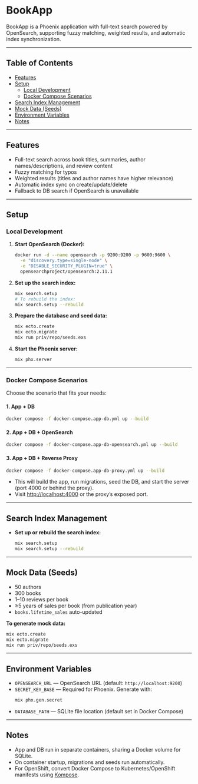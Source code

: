 
# BookApp

BookApp is a Phoenix application with full-text search powered by OpenSearch, supporting fuzzy matching, weighted results, and automatic index synchronization.

---

## Table of Contents

- [Features](#features)
- [Setup](#setup)
  - [Local Development](#local-development)
  - [Docker Compose Scenarios](#docker-compose-scenarios)
- [Search Index Management](#search-index-management)
- [Mock Data (Seeds)](#mock-data-seeds)
- [Environment Variables](#environment-variables)
- [Notes](#notes)

---

## Features

- Full-text search across book titles, summaries, author names/descriptions, and review content
- Fuzzy matching for typos
- Weighted results (titles and author names have higher relevance)
- Automatic index sync on create/update/delete
- Fallback to DB search if OpenSearch is unavailable

---

## Setup

### Local Development

1. **Start OpenSearch (Docker):**
   ```bash
   docker run -d --name opensearch -p 9200:9200 -p 9600:9600 \
     -e "discovery.type=single-node" \
     -e "DISABLE_SECURITY_PLUGIN=true" \
     opensearchproject/opensearch:2.11.1
   ```

2. **Set up the search index:**
   ```bash
   mix search.setup
   # To rebuild the index:
   mix search.setup --rebuild
   ```

3. **Prepare the database and seed data:**
   ```bash
   mix ecto.create
   mix ecto.migrate
   mix run priv/repo/seeds.exs
   ```

4. **Start the Phoenix server:**
   ```bash
   mix phx.server
   ```

---

### Docker Compose Scenarios

Choose the scenario that fits your needs:

#### 1. App + DB

```bash
docker compose -f docker-compose.app-db.yml up --build
```

#### 2. App + DB + OpenSearch

```bash
docker compose -f docker-compose.app-db-opensearch.yml up --build
```

#### 3. App + DB + Reverse Proxy

```bash
docker compose -f docker-compose.app-db-proxy.yml up --build
```

- This will build the app, run migrations, seed the DB, and start the server (port 4000 or behind the proxy).
- Visit [http://localhost:4000](http://localhost:4000) or the proxy’s exposed port.

---

## Search Index Management

- **Set up or rebuild the search index:**
  ```bash
  mix search.setup
  mix search.setup --rebuild
  ```

---

## Mock Data (Seeds)

- 50 authors
- 300 books
- 1–10 reviews per book
- ≥5 years of sales per book (from publication year)
- `books.lifetime_sales` auto-updated

**To generate mock data:**
```bash
mix ecto.create
mix ecto.migrate
mix run priv/repo/seeds.exs
```

---

## Environment Variables

- `OPENSEARCH_URL` — OpenSearch URL (default: `http://localhost:9200`)
- `SECRET_KEY_BASE` — Required for Phoenix. Generate with:
  ```bash
  mix phx.gen.secret
  ```
- `DATABASE_PATH` — SQLite file location (default set in Docker Compose)

---

## Notes

- App and DB run in separate containers, sharing a Docker volume for SQLite.
- On container startup, migrations and seeds run automatically.
- For OpenShift, convert Docker Compose to Kubernetes/OpenShift manifests using [Kompose](https://kompose.io/).

